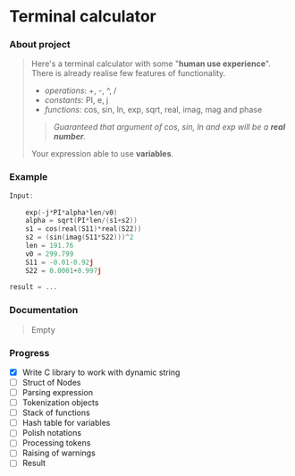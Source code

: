 # Terminal calculator

### About project

> Here's a terminal calculator with some "__human 
> use experience__". There is already realise few features of functionality.   
> - *operations*: +, -, ^, /
> - *constants*: PI, e, j
> - *functions*: cos, sin, ln, exp, sqrt, real, imag, mag and phase
>
> > *Guaranteed that argument of cos, sin, ln and exp will be a **real number**.*
>
> Your expression able to use **variables**.

### Example

```c
Input:
    
    exp(-j*PI*alpha*len/v0)
    alpha = sqrt(PI*len/(s1+s2))
    s1 = cos(real(S11)*real(S22))
    s2 = (sin(imag(S11*S22)))^2
    len = 191.76
    v0 = 299.799
    S11 = -0.01-0.92j
    S22 = 0.0001+0.997j
        
result = ...
```

### Documentation
> Empty

### Progress

- [x] Write C library to work with dynamic string
- [ ] Struct of Nodes
- [ ] Parsing expression
- [ ] Tokenization objects
- [ ] Stack of functions
- [ ] Hash table for variables
- [ ] Polish notations
- [ ] Processing tokens
- [ ] Raising of warnings
- [ ] Result
